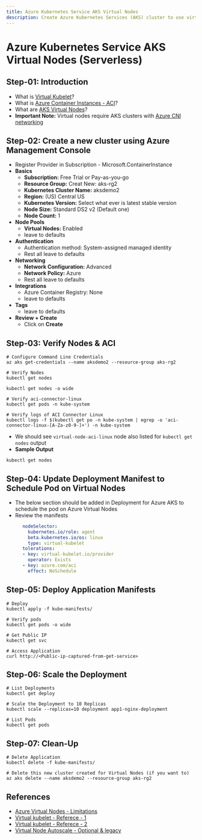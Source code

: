 ```yaml
---
title: Azure Kubernetes Service AKS Virtual Nodes
description: Create Azure Kubernetes Services (AKS) cluster to use virtual nodes
---
```


# Azure Kubernetes Service AKS Virtual Nodes (Serverless)

## Step-01: Introduction
- What is [Virtual Kubelet](https://github.com/virtual-kubelet/virtual-kubelet)?
- What is [Azure Container Instances - ACI](https://docs.microsoft.com/en-us/azure/container-instances/)?
- What are [AKS Virtual Nodes](https://docs.microsoft.com/en-us/azure/aks/virtual-nodes-portal)?
- **Important Note:** Virtual nodes require AKS clusters with [Azure CNI networking](https://docs.microsoft.com/en-us/azure/aks/configure-azure-cni)

## Step-02: Create a new cluster using Azure Management Console
- Register Provider in Subscription - Microsoft.ContainerInstance
- **Basics**
  - **Subscription:** Free Trial or Pay-as-you-go
  - **Resource Group:** Creat New: aks-rg2
  - **Kubernetes Cluster Name:** aksdemo2
  - **Region:** (US) Central US
  - **Kubernetes Version:** Select what ever is latest stable version
  - **Node Size:** Standard DS2 v2 (Default one)
  - **Node Count:** 1
- **Node Pools**
  - **Virtual Nodes:** Enabled
  - leave to defaults
- **Authentication**
  - Authentication method: 	System-assigned managed identity
  - Rest all leave to defaults
- **Networking**
  - **Network Configuration:** Advanced
  - **Network Policy:** Azure
  - Rest all leave to defaults
- **Integrations**
  - Azure Container Registry: None
  - leave to defaults
- **Tags**
  - leave to defaults
- **Review + Create**
  - Click on **Create**



## Step-03: Verify Nodes & ACI
```
# Configure Command Line Credentials
az aks get-credentials --name aksdemo2 --resource-group aks-rg2
```
```
# Verify Nodes
kubectl get nodes
```
```
kubectl get nodes -o wide
```
```
# Verify aci-connector-linux
kubectl get pods -n kube-system
```
```
# Verify logs of ACI Connector Linux
kubectl logs -f $(kubectl get po -n kube-system | egrep -o 'aci-connector-linux-[A-Za-z0-9-]+') -n kube-system
```
- We should see `virtual-node-aci-linux` node also listed for `kubectl get nodes` output
- **Sample Output**
```
kubectl get nodes
```

## Step-04: Update Deployment Manifest to Schedule Pod on Virtual Nodes
- The below section should be added in Deployment for Azure AKS to schedule the pod on Azure Virtual Nodes
- Review the manifests
```yaml
      nodeSelector:
        kubernetes.io/role: agent
        beta.kubernetes.io/os: linux
        type: virtual-kubelet
      tolerations:
      - key: virtual-kubelet.io/provider
        operator: Exists
      - key: azure.com/aci
        effect: NoSchedule
```

## Step-05: Deploy Application Manifests
```
# Deploy
kubectl apply -f kube-manifests/
```
```
# Verify pods
kubectl get pods -o wide
```
```
# Get Public IP
kubectl get svc
```
```
# Access Application
curl http://<Public-ip-captured-from-get-service>
```

## Step-06: Scale the Deployment
```
# List Deployments
kubectl get deploy
```
```
# Scale the Deployment to 10 Replicas
kubectl scale --replicas=10 deployment app1-nginx-deployment
```
```
# List Pods
kubectl get pods
```

## Step-07: Clean-Up
```
# Delete Application
kubectl delete -f kube-manifests/
```
```
# Delete this new cluster created for Virtual Nodes (if you want to)
az aks delete --name aksdemo2 --resource-group aks-rg2
```

## References
- [Azure Virtual Nodes - Limitations](https://docs.microsoft.com/en-us/azure/aks/virtual-nodes-cli#known-limitations)
- [Virtual kubelet - Referece - 1](https://github.com/virtual-kubelet/virtual-kubelet)
- [Virtual kubelet - Referece - 2](https://github.com/virtual-kubelet/azure-aci/blob/master/README.md)
- [Virtual Node Autoscale - Optional & legacy](https://github.com/Azure-Samples/virtual-node-autoscale)
